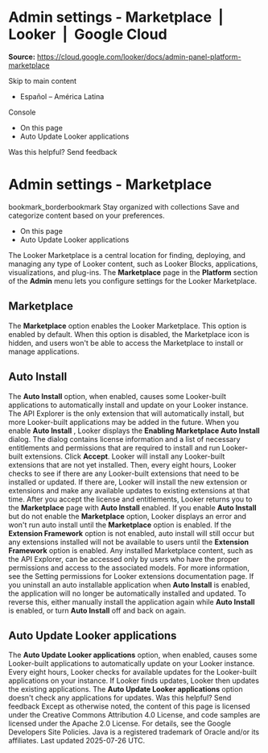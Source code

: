 # Admin settings - Marketplace  |  Looker  |  Google Cloud

**Source:** https://cloud.google.com/looker/docs/admin-panel-platform-marketplace

Skip to main content 
  * Español – América Latina

Console 


  * On this page
  * Auto Update Looker applications




Was this helpful?
Send feedback 
#  Admin settings - Marketplace
bookmark_borderbookmark Stay organized with collections  Save and categorize content based on your preferences.
  * On this page
  * Auto Update Looker applications


The Looker Marketplace is a central location for finding, deploying, and managing any type of Looker content, such as Looker Blocks, applications, visualizations, and plug-ins.
The **Marketplace** page in the **Platform** section of the **Admin** menu lets you configure settings for the Looker Marketplace.
## Marketplace
The **Marketplace** option enables the Looker Marketplace. This option is enabled by default. When this option is disabled, the Marketplace icon is hidden, and users won't be able to access the Marketplace to install or manage applications.
## Auto Install
The **Auto Install** option, when enabled, causes some Looker-built applications to automatically install and update on your Looker instance. The API Explorer is the only extension that will automatically install, but more Looker-built applications may be added in the future.
When you enable **Auto Install** , Looker displays the **Enabling Marketplace Auto Install** dialog. The dialog contains license information and a list of necessary entitlements and permissions that are required to install and run Looker-built extensions.
Click **Accept**. Looker will install any Looker-built extensions that are not yet installed. Then, every eight hours, Looker checks to see if there are any Looker-built extensions that need to be installed or updated. If there are, Looker will install the new extension or extensions and make any available updates to existing extensions at that time.
After you accept the license and entitlements, Looker returns you to the **Marketplace** page with **Auto Install** enabled.
If you enable **Auto Install** but do not enable the **Marketplace** option, Looker displays an error and won't run auto install until the **Marketplace** option is enabled.
If the **Extension Framework** option is not enabled, auto install will still occur but any extensions installed will not be available to users until the **Extension Framework** option is enabled.
Any installed Marketplace content, such as the API Explorer, can be accessed only by users who have the proper permissions and access to the associated models. For more information, see the Setting permissions for Looker extensions documentation page.
If you uninstall an auto installable application when **Auto Install** is enabled, the application will no longer be automatically installed and updated. To reverse this, either manually install the application again while **Auto Install** is enabled, or turn **Auto Install** off and back on again.
## Auto Update Looker applications
The **Auto Update Looker applications** option, when enabled, causes some Looker-built applications to automatically update on your Looker instance.
Every eight hours, Looker checks for available updates for the Looker-built applications on your instance. If Looker finds updates, Looker then updates the existing applications.
The **Auto Update Looker applications** option doesn't check any applications for updates.
Was this helpful?
Send feedback 
Except as otherwise noted, the content of this page is licensed under the Creative Commons Attribution 4.0 License, and code samples are licensed under the Apache 2.0 License. For details, see the Google Developers Site Policies. Java is a registered trademark of Oracle and/or its affiliates.
Last updated 2025-07-26 UTC.


